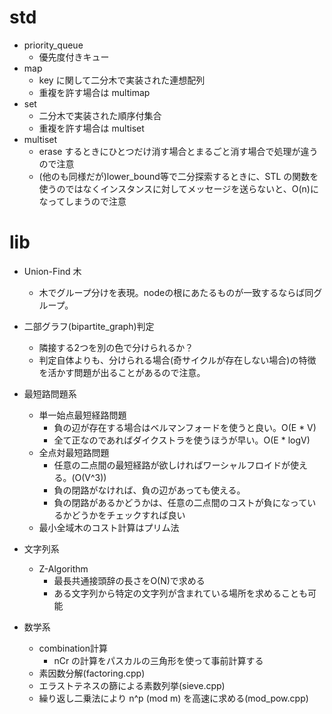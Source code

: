 # std

* priority_queue
  * 優先度付きキュー
* map
  * key に関して二分木で実装された連想配列
  * 重複を許す場合は multimap
* set
  * 二分木で実装された順序付集合
  * 重複を許す場合は multiset
* multiset
  * erase するときにひとつだけ消す場合とまるごと消す場合で処理が違うので注意
  * (他のも同様だが)lower_bound等で二分探索するときに、STL の関数を使うのではなくインスタンスに対してメッセージを送らないと、O(n)になってしまうので注意

# lib
* Union-Find 木
  * 木でグループ分けを表現。nodeの根にあたるものが一致するならば同グループ。

* 二部グラフ(bipartite_graph)判定
  * 隣接する2つを別の色で分けられるか？
  * 判定自体よりも、分けられる場合(奇サイクルが存在しない場合)の特徴を活かす問題が出ることがあるので注意。

* 最短路問題系
  * 単一始点最短経路問題
    * 負の辺が存在する場合はベルマンフォードを使うと良い。O(E * V)
    * 全て正なのであればダイクストラを使うほうが早い。O(E * logV)
  * 全点対最短路問題
    * 任意の二点間の最短経路が欲しければワーシャルフロイドが使える。(O(V^3))
    * 負の閉路がなければ、負の辺があっても使える。
    * 負の閉路があるかどうかは、任意の二点間のコストが負になっているかどうかをチェックすれば良い
  * 最小全域木のコスト計算はプリム法

* 文字列系
  * Z-Algorithm
    * 最長共通接頭辞の長さをO(N)で求める
    * ある文字列から特定の文字列が含まれている場所を求めることも可能


* 数学系
  * combination計算
    * nCr の計算をパスカルの三角形を使って事前計算する
  * 素因数分解(factoring.cpp)
  * エラストテネスの篩による素数列挙(sieve.cpp)
  * 繰り返し二乗法により n^p (mod m) を高速に求める(mod_pow.cpp)
